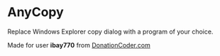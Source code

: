 # AnyCopy
Replace Windows Explorer copy dialog with a program of your choice.

Made for user **ibay770** from [DonationCoder.com](https://www.donationcoder.com/forum/)

